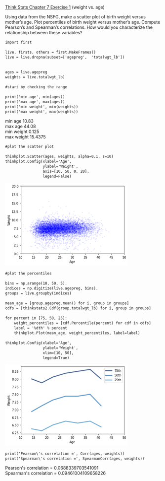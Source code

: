 [Think Stats Chapter 7 Exercise 1](http://greenteapress.com/thinkstats2/html/thinkstats2008.html#toc70) (weight vs. age)

Using data from the NSFG, make a scatter plot of birth weight versus mother’s age. Plot percentiles of birth weight versus mother’s age. Compute Pearson’s and Spearman’s correlations. How would you characterize the relationship between these variables?


```
import first

live, firsts, others = first.MakeFrames()  
live = live.dropna(subset=['agepreg',  'totalwgt_lb'])


ages = live.agepreg  
weights = live.totalwgt_lb) 

#start by checking the range

print('min age', min(ages))  
print('max age', max(ages))  
print('min weight', min(weights))  
print('max weight', max(weights))  
```
min age 10.83  
max age 44.08   
min weight 0.125  
max weight 15.4375  


```
#plot the scatter plot  

thinkplot.Scatter(ages, weights, alpha=0.1, s=10)  
thinkplot.Config(xlabel='Age',   
                 ylabel='Weight',  
                 axis=[10, 50, 0, 20],  
                 legend=False) 
```


![cdf](Markdown_photos/7-1_scatterplot.png)


```
#plot the percentiles

bins = np.arange(10, 50, 5).  
indices = np.digitize(live.agepreg, bins).  
groups = live.groupby(indices)  

mean_age = [group.agepreg.mean() for i, group in groups]  
cdfs = [thinkstats2.Cdf(group.totalwgt_lb) for i, group in groups]  

for percent in [75, 50, 25]:   
    weight_percentiles = [cdf.Percentile(percent) for cdf in cdfs]  
    label = '%dth' % percent  
    thinkplot.Plot(mean_age, weight_percentiles, label=label)  
    
thinkplot.Config(xlabel='Age',   
                 ylabel='Weight',   
                 xlim=[10, 50],   
                 legend=True)  
``` 

![cdf](Markdown_photos/7-1_percentile_graph.png)




```
print('Pearson\'s correlation =', Corr(ages, weights))  
print('Spearman\'s correlation =', SpearmanCorr(ages, weights))
```

Pearson's correlation = 0.0688339703541091  
Spearman's correlation = 0.09461004109658226

